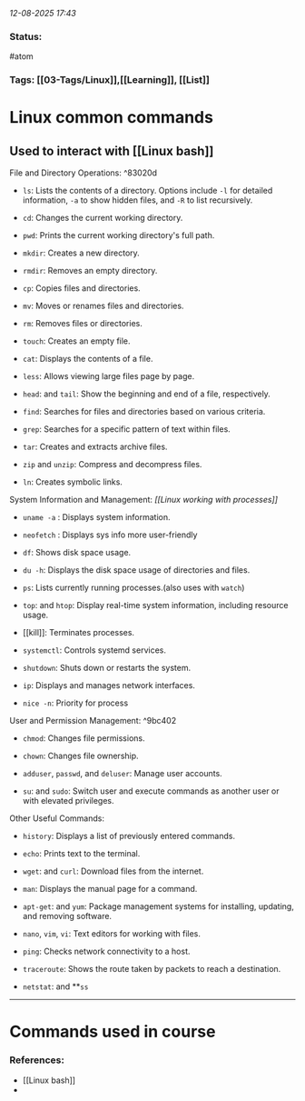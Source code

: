 *12-08-2025 17:43*

### Status: 
#atom

### Tags: [[03-Tags/Linux]],[[Learning]], [[List]]



# Linux common commands

## Used to interact with [[Linux bash]]
File and Directory Operations: ^83020d

- `ls`: Lists the contents of a directory. Options include `-l` for detailed information, `-a` to show hidden files, and `-R` to list recursively.

- `cd`: Changes the current working directory.

- `pwd`: Prints the current working directory's full path.

- `mkdir`: Creates a new directory.

- `rmdir`: Removes an empty directory.

- `cp`: Copies files and directories.

- `mv`: Moves or renames files and directories.

- `rm`: Removes files or directories.

- `touch`: Creates an empty file.

- `cat`: Displays the contents of a file.

- `less`: Allows viewing large files page by page.

- `head`: and `tail`: Show the beginning and end of a file, respectively.

- `find`: Searches for files and directories based on various criteria.

- `grep`: Searches for a specific pattern of text within files.

- `tar`: Creates and extracts archive files.

- `zip` and `unzip`: Compress and decompress files.

- `ln`: Creates symbolic links. 
 
System Information and Management:
*[[Linux working with processes]]*


- `uname -a` : Displays system information. 

- `neofetch` : Displays sys info more user-friendly

- `df`: Shows disk space usage.

- `du -h`: Displays the disk space usage of directories and files.

- `ps`: Lists currently running processes.(also uses with `watch`)

- `top`: and `htop`: Display real-time system information, including resource usage.

- [[kill]]: Terminates processes.

- `systemctl`: Controls systemd services.

- `shutdown`: Shuts down or restarts the system.

- `ip`: Displays and manages network interfaces. 

- `nice -n`: Priority for process

User and Permission Management: ^9bc402


- `chmod`: Changes file permissions.

- `chown`: Changes file ownership.

- `adduser`, `passwd`, and `deluser`: Manage user accounts.

- `su`: and `sudo`: Switch user and execute commands as another user or with elevated privileges. 

Other Useful Commands:

- `history`: Displays a list of previously entered commands.

- `echo`: Prints text to the terminal.

- `wget`: and `curl`: Download files from the internet.

- `man`: Displays the manual page for a command.

- `apt-get`: and `yum`: Package management systems for installing, updating, and removing software.

- `nano`, `vim`, `vi`: Text editors for working with files.

- `ping`: Checks network connectivity to a host.

- `traceroute`: Shows the route taken by packets to reach a destination.

- `netstat`: and **`ss`
---
# Commands used in course



### References:

- [[Linux bash]]
- 
  